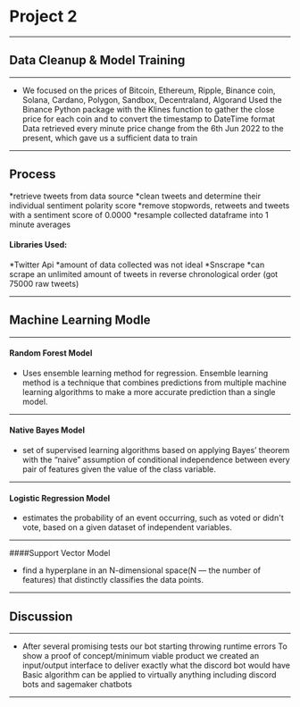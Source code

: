 # Project 2 
 - - -

## Data Cleanup & Model Training
- - -
  * We focused on the prices of Bitcoin, Ethereum, Ripple, Binance coin, Solana, Cardano, Polygon, Sandbox, Decentraland, Algorand
Used the Binance Python package with the Klines function to gather the close price for each coin and to convert the timestamp to DateTime format
Data retrieved every minute price change from the 6th Jun 2022 to the present, which gave us a sufficient data to train
  - - -
## Process
*retrieve tweets from data source
*clean tweets and determine their individual sentiment polarity score
*remove stopwords, retweets and tweets with a sentiment score of 0.0000
*resample collected dataframe into 1 minute averages
#### Libraries Used:
*Twitter Api
*amount of data collected was not ideal
*Snscrape
*can scrape an unlimited amount of tweets in reverse chronological order (got 75000 raw tweets)
- - -
## Machine Learning Modle
 - - -
  #### Random Forest Model
  - Uses ensemble learning method for regression. Ensemble learning method is a technique that combines predictions from multiple machine learning algorithms to make a more accurate prediction than a single model.
   - - -
 #### Native Bayes Model 
 - set of supervised learning algorithms based on applying Bayes’ theorem with the “naive” assumption of conditional independence between every pair of features given the value of the class variable.
  - - -
  #### Logistic Regression Model
  - estimates the probability of an event occurring, such as voted or didn't vote, based on a given dataset of independent variables.
  - - -
  ####Support Vector Model
  - find a hyperplane in an N-dimensional space(N — the number of features) that distinctly classifies the data points. 
  - - -
## Discussion
- - -
  - After several promising tests our bot starting throwing runtime errors 
To show a proof of concept/minimum viable product we created an input/output interface to deliver exactly what the discord bot would have
Basic algorithm can be applied to virtually anything including discord bots and sagemaker chatbots


- - -
